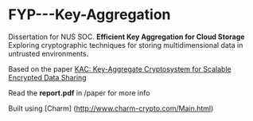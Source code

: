 FYP---Key-Aggregation
=====================

Dissertation for NUS SOC. **Efficient Key Aggregation for Cloud Storage**
Exploring cryptographic techniques for storing multidimensional data in untrusted environments.

Based on the paper [KAC: Key-Aggregate Cryptosystem for Scalable Encrypted Data Sharing](http://www.i2r.a-star.edu.sg/publication/kac-key-aggregate-cryptosystem-scalable-encrypted-data-sharing-cloud)

Read the **report.pdf** in /paper for more info

Built using [Charm] (http://www.charm-crypto.com/Main.html)
